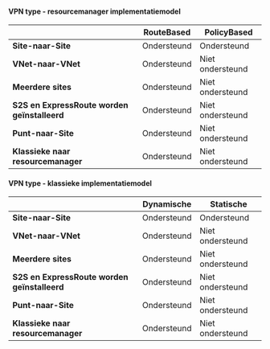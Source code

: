 #### <a name="vpn-type---resource-manager-deployment-model"></a>VPN type - resourcemanager implementatiemodel

|      | **RouteBased**    | **PolicyBased** |
|-----------------------------------|-------------|------------------|
| **Site-naar-Site**                  | Ondersteund   | Ondersteund        |
| **VNet-naar-VNet**                  | Ondersteund   | Niet ondersteund    |
| **Meerdere sites**                    | Ondersteund   | Niet ondersteund    |
| **S2S en ExpressRoute worden geïnstalleerd**  | Ondersteund   | Niet ondersteund    |
| **Punt-naar-Site**                 | Ondersteund   | Niet ondersteund    |
| **Klassieke naar resourcemanager**   | Ondersteund   | Niet ondersteund    |


#### <a name="vpn-type---classic-deployment-model"></a>VPN type - klassieke implementatiemodel


|       | **Dynamische**        | **Statische**   |
|---------------------------------------------|--------------|--------------|
| **Site-naar-Site**                            | Ondersteund    | Ondersteund      |
| **VNet-naar-VNet**                            | Ondersteund    | Niet ondersteund  |
| **Meerdere sites**                              | Ondersteund    | Niet ondersteund  |
| **S2S en ExpressRoute worden geïnstalleerd**            | Ondersteund    | Niet ondersteund  |
| **Punt-naar-Site**                           | Ondersteund    | Niet ondersteund  |
| **Klassieke naar resourcemanager**             | Ondersteund    | Niet ondersteund  |